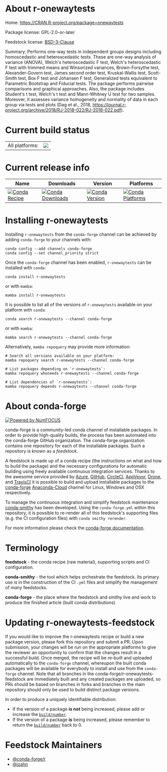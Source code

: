 About r-onewaytests
===================

Home: https://CRAN.R-project.org/package=onewaytests

Package license: GPL-2.0-or-later

Feedstock license: [BSD-3-Clause](https://github.com/conda-forge/r-onewaytests-feedstock/blob/main/LICENSE.txt)

Summary: Performs one-way tests in independent groups designs including homoscedastic and heteroscedastic tests. These are one-way analysis of variance (ANOVA), Welch's heteroscedastic F test, Welch's heteroscedastic F test with trimmed means and Winsorized variances, Brown-Forsythe test, Alexander-Govern test, James second order test, Kruskal-Wallis test, Scott-Smith test, Box F test and Johansen F test, Generalized tests equivalent to Parametric Bootstrap and Fiducial tests. The package performs pairwise comparisons and graphical approaches. Also, the package includes Student's t test, Welch's t test and Mann-Whitney U test for two samples. Moreover, it assesses variance homogeneity and normality of data in each group via tests and plots (Dag et al., 2018, <https://journal.r-project.org/archive/2018/RJ-2018-022/RJ-2018-022.pdf>).

Current build status
====================


<table><tr><td>All platforms:</td>
    <td>
      <a href="https://dev.azure.com/conda-forge/feedstock-builds/_build/latest?definitionId=13351&branchName=main">
        <img src="https://dev.azure.com/conda-forge/feedstock-builds/_apis/build/status/r-onewaytests-feedstock?branchName=main">
      </a>
    </td>
  </tr>
</table>

Current release info
====================

| Name | Downloads | Version | Platforms |
| --- | --- | --- | --- |
| [![Conda Recipe](https://img.shields.io/badge/recipe-r--onewaytests-green.svg)](https://anaconda.org/conda-forge/r-onewaytests) | [![Conda Downloads](https://img.shields.io/conda/dn/conda-forge/r-onewaytests.svg)](https://anaconda.org/conda-forge/r-onewaytests) | [![Conda Version](https://img.shields.io/conda/vn/conda-forge/r-onewaytests.svg)](https://anaconda.org/conda-forge/r-onewaytests) | [![Conda Platforms](https://img.shields.io/conda/pn/conda-forge/r-onewaytests.svg)](https://anaconda.org/conda-forge/r-onewaytests) |

Installing r-onewaytests
========================

Installing `r-onewaytests` from the `conda-forge` channel can be achieved by adding `conda-forge` to your channels with:

```
conda config --add channels conda-forge
conda config --set channel_priority strict
```

Once the `conda-forge` channel has been enabled, `r-onewaytests` can be installed with `conda`:

```
conda install r-onewaytests
```

or with `mamba`:

```
mamba install r-onewaytests
```

It is possible to list all of the versions of `r-onewaytests` available on your platform with `conda`:

```
conda search r-onewaytests --channel conda-forge
```

or with `mamba`:

```
mamba search r-onewaytests --channel conda-forge
```

Alternatively, `mamba repoquery` may provide more information:

```
# Search all versions available on your platform:
mamba repoquery search r-onewaytests --channel conda-forge

# List packages depending on `r-onewaytests`:
mamba repoquery whoneeds r-onewaytests --channel conda-forge

# List dependencies of `r-onewaytests`:
mamba repoquery depends r-onewaytests --channel conda-forge
```


About conda-forge
=================

[![Powered by
NumFOCUS](https://img.shields.io/badge/powered%20by-NumFOCUS-orange.svg?style=flat&colorA=E1523D&colorB=007D8A)](https://numfocus.org)

conda-forge is a community-led conda channel of installable packages.
In order to provide high-quality builds, the process has been automated into the
conda-forge GitHub organization. The conda-forge organization contains one repository
for each of the installable packages. Such a repository is known as a *feedstock*.

A feedstock is made up of a conda recipe (the instructions on what and how to build
the package) and the necessary configurations for automatic building using freely
available continuous integration services. Thanks to the awesome service provided by
[Azure](https://azure.microsoft.com/en-us/services/devops/), [GitHub](https://github.com/),
[CircleCI](https://circleci.com/), [AppVeyor](https://www.appveyor.com/),
[Drone](https://cloud.drone.io/welcome), and [TravisCI](https://travis-ci.com/)
it is possible to build and upload installable packages to the
[conda-forge](https://anaconda.org/conda-forge) [Anaconda-Cloud](https://anaconda.org/)
channel for Linux, Windows and OSX respectively.

To manage the continuous integration and simplify feedstock maintenance
[conda-smithy](https://github.com/conda-forge/conda-smithy) has been developed.
Using the ``conda-forge.yml`` within this repository, it is possible to re-render all of
this feedstock's supporting files (e.g. the CI configuration files) with ``conda smithy rerender``.

For more information please check the [conda-forge documentation](https://conda-forge.org/docs/).

Terminology
===========

**feedstock** - the conda recipe (raw material), supporting scripts and CI configuration.

**conda-smithy** - the tool which helps orchestrate the feedstock.
                   Its primary use is in the construction of the CI ``.yml`` files
                   and simplify the management of *many* feedstocks.

**conda-forge** - the place where the feedstock and smithy live and work to
                  produce the finished article (built conda distributions)


Updating r-onewaytests-feedstock
================================

If you would like to improve the r-onewaytests recipe or build a new
package version, please fork this repository and submit a PR. Upon submission,
your changes will be run on the appropriate platforms to give the reviewer an
opportunity to confirm that the changes result in a successful build. Once
merged, the recipe will be re-built and uploaded automatically to the
`conda-forge` channel, whereupon the built conda packages will be available for
everybody to install and use from the `conda-forge` channel.
Note that all branches in the conda-forge/r-onewaytests-feedstock are
immediately built and any created packages are uploaded, so PRs should be based
on branches in forks and branches in the main repository should only be used to
build distinct package versions.

In order to produce a uniquely identifiable distribution:
 * If the version of a package **is not** being increased, please add or increase
   the [``build/number``](https://docs.conda.io/projects/conda-build/en/latest/resources/define-metadata.html#build-number-and-string).
 * If the version of a package **is** being increased, please remember to return
   the [``build/number``](https://docs.conda.io/projects/conda-build/en/latest/resources/define-metadata.html#build-number-and-string)
   back to 0.

Feedstock Maintainers
=====================

* [@conda-forge/r](https://github.com/conda-forge/r/)
* [@izahn](https://github.com/izahn/)

